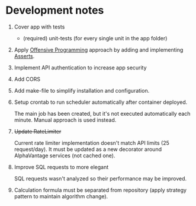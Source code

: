 # Development notes

1. Cover app with tests
    * (required) unit-tests (for every single unit in the app folder)
2. Apply [Offensive Programming](https://en.wikipedia.org/wiki/Offensive_programming) approach by adding and implementing [Asserts](https://github.com/beberlei/assert).
3. Implement API authentication to increase app security
4. Add CORS
5. Add make-file to simplify installation and configuration.
6. Setup crontab to run scheduler automatically after container deployed.

   The main job has been created, but it's not executed automatically each minute.
   Manual approach is used instead.

7. ~~Update RateLimiter~~

   Current rate limiter implementation doesn't match API limits (25 request/day).
   It must be updated as a new decorator around AlphaVantage services (not cached one).

8. Improve SQL requests to more elegant

   SQL requests wasn't analyzed so their performance may be improved.

9. Calculation formula must be separated from repository (apply strategy pattern to maintain algorithm change). 

